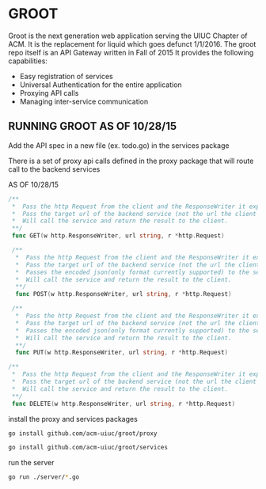 # GROOT

Groot is the next generation web application serving the UIUC Chapter of ACM.
It is the replacement for liquid which goes defunct 1/1/2016.
The groot repo itself is an API Gateway written in Fall of 2015
It provides the following capabilities:
  * Easy registration of services
  * Universal Authentication for the entire application
  * Proxying API calls
  * Managing inter-service communication



## RUNNING GROOT AS OF 10/28/15

Add the API spec in a new file (ex. todo.go) in the services package

There is a set of proxy api calls defined in the proxy package that will route call to the backend services

AS OF 10/28/15
```go
/**
 *  Pass the http Request from the client and the ResponseWriter it expects
 *  Pass the target url of the backend service (not the url the client called)
 *  Will call the service and return the result to the client.
 **/
 func GET(w http.ResponseWriter, url string, r *http.Request)
```
```go
 /**
  *  Pass the http Request from the client and the ResponseWriter it expects
  *  Pass the target url of the backend service (not the url the client called)
  *  Passes the encoded json(only format currently supported) to the service.
  *  Will call the service and return the result to the client.
  **/
  func POST(w http.ResponseWriter, url string, r *http.Request)
```
```go
 /**
  *  Pass the http Request from the client and the ResponseWriter it expects
  *  Pass the target url of the backend service (not the url the client called)
  *  Passes the encoded json(only format currently supported) to the service.
  *  Will call the service and return the result to the client.
  **/
  func PUT(w http.ResponseWriter, url string, r *http.Request)
```
```go
/**
 *  Pass the http Request from the client and the ResponseWriter it expects
 *  Pass the target url of the backend service (not the url the client called)
 *  Will call the service and return the result to the client.
 **/
 func DELETE(w http.ResponseWriter, url string, r *http.Request)
```


install the proxy and services packages

```sh
go install github.com/acm-uiuc/groot/proxy

go install github.com/acm-uiuc/groot/services
```

run the server

```sh
go run ./server/*.go
```
